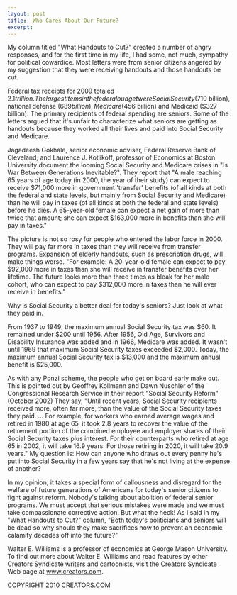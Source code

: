 ```yaml
---
layout: post
title:  Who Cares About Our Future?
excerpt:
---
```


My column titled "What Handouts to Cut?" created a number of angry responses, and for the first time in my life, I had some, not much, sympathy for political cowardice. Most letters were from senior citizens angered by my suggestion that they were receiving handouts and those handouts be cut.

Federal tax receipts for 2009 totaled $2.1 trillion. The largest items in the federal budget were Social Security ($710 billion), national defense ($689 billion), Medicare ($456 billion) and Medicaid ($327 billion). The primary recipients of federal spending are seniors. Some of the letters argued that it's unfair to characterize what seniors are getting as handouts because they worked all their lives and paid into Social Security and Medicare.

Jagadeesh Gokhale, senior economic adviser, Federal Reserve Bank of Cleveland; and Laurence J. Kotlikoff, professor of Economics at Boston University document the looming Social Security and Medicare crises in "Is War Between Generations Inevitable?". They report that "A male reaching 65 years of age today (in 2000, the year of their study) can expect to receive $71,000 more in government 'transfer' benefits (of all kinds at both the federal and state levels, but mainly from Social Security and Medicare) than he will pay in taxes (of all kinds at both the federal and state levels) before he dies. A 65-year-old female can expect a net gain of more than twice that amount; she can expect $163,000 more in benefits than she will pay in taxes."

The picture is not so rosy for people who entered the labor force in 2000. They will pay far more in taxes than they will receive from transfer programs. Expansion of elderly handouts, such as prescription drugs, will make things worse. "For example: A 20-year-old female can expect to pay $92,000 more in taxes than she will receive in transfer benefits over her lifetime. The future looks more than three times as bleak for her male cohort, who can expect to pay $312,000 more in taxes than he will ever receive in benefits."

Why is Social Security a better deal for today's seniors? Just look at what they paid in.

 From 1937 to 1949, the maximum annual Social Security tax was $60. It remained under $200 until 1956. After 1956, Old Age, Survivors and Disability Insurance was added and in 1966, Medicare was added. It wasn't until 1969 that maximum Social Security taxes exceeded $2,000. Today, the maximum annual Social Security tax is $13,000 and the maximum annual benefit is $25,000.

As with any Ponzi scheme, the people who get on board early make out. This is pointed out by Geoffrey Kollmann and Dawn Nuschler of the Congressional Research Service in their report "Social Security Reform" (October 2002) They say, "Until recent years, Social Security recipients received more, often far more, than the value of the Social Security taxes they paid. ... For example, for workers who earned average wages and retired in 1980 at age 65, it took 2.8 years to recover the value of the retirement portion of the combined employee and employer shares of their Social Security taxes plus interest. For their counterparts who retired at age 65 in 2002, it will take 16.9 years. For those retiring in 2020, it will take 20.9 years." My question is: How can anyone who draws out every penny he's put into Social Security in a few years say that he's not living at the expense of another?

In my opinion, it takes a special form of callousness and disregard for the welfare of future generations of Americans for today's senior citizens to fight against reform. Nobody's talking about abolition of federal senior programs. We must accept that serious mistakes were made and we must take compassionate corrective action. But what the heck! As I said in my "What Handouts to Cut?" column, "Both today's politicians and seniors will be dead so why should they make sacrifices now to prevent an economic calamity decades off into the future?"

Walter E. Williams is a professor of economics at George Mason University. To find out more about Walter E. Williams and read features by other Creators Syndicate writers and cartoonists, visit the Creators Syndicate Web page at www.creators.com.

COPYRIGHT 2010 CREATORS.COM

